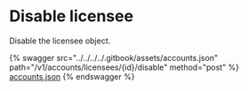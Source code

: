 # Disable licensee

Disable the licensee object.

{% swagger src="../../../../.gitbook/assets/accounts.json" path="/v1/accounts/licensees/{id}/disable" method="post" %}
[accounts.json](../../../../.gitbook/assets/accounts.json)
{% endswagger %}
